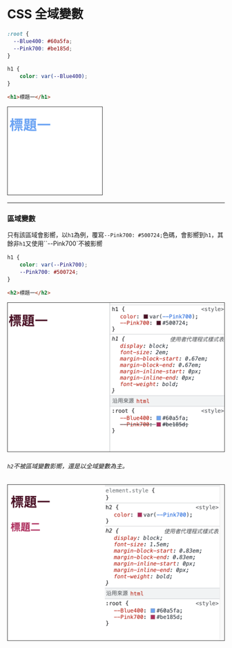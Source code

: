 # CSS 全域變數

```css
:root {
  --Blue400: #60a5fa;
  --Pink700: #be185d;
}
```

```css
h1 {
    color: var(--Blue400);
}
```

```html
<h1>標題一</h1>
```

![](img/root_h1.png)

***
### 區域變數

只有該區域會影嚮，以`h1`為例，覆寫`--Pink700: #500724;`色碼，會影嚮到`h1`，其餘非`h1`又使用``--Pink700`不被影嚮

```css
h1 {
    color: var(--Pink700);
    --Pink700: #500724;
}
```
```html
<h2>標題一</h2>
```
![](img/root_h1_2.png)

###### `h2`不被區域變數影嚮，還是以全域變數為主。
![](img/root_h1_3.png)
